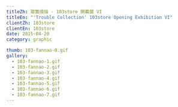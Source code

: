 ```yaml
---
titleZh: 眾籌煩惱 · 103store 開幕展 VI
titleEn: "'Trouble Collection' 103store Opening Exhibition VI"
clientZh: 103store
clientEn: 103store
date: 2015-04-20
category: graphic

thumb: 103-fannao-0.gif
gallery:
  - 103-fannao-1.gif
  - 103-fannao-2.gif
  - 103-fannao-3.gif
  - 103-fannao-4.gif
  - 103-fannao-5.gif
  - 103-fannao-6.gif
  - 103-fannao-7.gif
---
```

